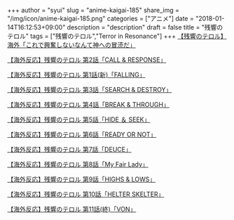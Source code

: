 +++
author = "syui"
slug = "anime-kaigai-185"
share_img = "/img/icon/anime-kaigai-185.png"
categories = ["アニメ"]
date = "2018-01-14T16:12:53+09:00"
description = "description"
draft = false
title = "残響のテロル"
tags = ["残響のテロル","Terror in Resonance"]
+++
<a href="http://transover.blog.fc2.com/blog-entry-35.html" rel="nofollow" target="_blank" title=" 【残響のテロル】海外「これで興奮しないなんて神への冒涜だ」"> 【残響のテロル】海外「これで興奮しないなんて神への冒涜だ」</a>

<a href="http://web.archive.org/web/20150315043303/http://animeya.blog.jp/archives/1006170233.html" rel="nofollow" target="_blank" title="【海外反応】残響のテロル 第2話「CALL & RESPONSE」">【海外反応】残響のテロル 第2話「CALL & RESPONSE」</a>

<a href="http://web.archive.org/web/20150315043303/http://animeya.blog.jp/archives/1006369562.html" rel="nofollow" target="_blank" title="【海外反応】残響のテロル 第1話(新)「FALLING」">【海外反応】残響のテロル 第1話(新)「FALLING」</a>

<a href="http://web.archive.org/web/20150315043303/http://animeya.blog.jp/archives/1006558539.html" rel="nofollow" target="_blank" title="【海外反応】残響のテロル 第3話「SEARCH & DESTROY」">【海外反応】残響のテロル 第3話「SEARCH & DESTROY」</a>

<a href="http://web.archive.org/web/20150315043303/http://animeya.blog.jp/archives/1006986965.html" rel="nofollow" target="_blank" title="【海外反応】残響のテロル 第4話「BREAK & THROUGH」">【海外反応】残響のテロル 第4話「BREAK & THROUGH」</a>

<a href="http://web.archive.org/web/20150315043303/http://animeya.blog.jp/archives/1007347937.html" rel="nofollow" target="_blank" title="【海外反応】残響のテロル 第5話「HIDE ＆ SEEK」">【海外反応】残響のテロル 第5話「HIDE ＆ SEEK」</a>

<a href="http://web.archive.org/web/20150315043303/http://animeya.blog.jp/archives/1007674436.html" rel="nofollow" target="_blank" title="【海外反応】残響のテロル 第6話「READY OR NOT」">【海外反応】残響のテロル 第6話「READY OR NOT」</a>

<a href="http://web.archive.org/web/20150315043303/http://animeya.blog.jp/archives/1008003080.html" rel="nofollow" target="_blank" title="【海外反応】残響のテロル 第7話「DEUCE」">【海外反応】残響のテロル 第7話「DEUCE」</a>

<a href="http://web.archive.org/web/20150315043303/http://animeya.blog.jp/archives/1008767736.html" rel="nofollow" target="_blank" title="【海外反応】残響のテロル 第8話「My Fair Lady」">【海外反応】残響のテロル 第8話「My Fair Lady」</a>

<a href="http://web.archive.org/web/20150315043303/http://animeya.blog.jp/archives/1009129322.html" rel="nofollow" target="_blank" title="【海外反応】残響のテロル 第9話「HIGHS & LOWS」">【海外反応】残響のテロル 第9話「HIGHS & LOWS」</a>

<a href="http://web.archive.org/web/20150315043303/http://animeya.blog.jp/archives/1009531510.html" rel="nofollow" target="_blank" title="【海外反応】残響のテロル 第10話「HELTER SKELTER」">【海外反応】残響のテロル 第10話「HELTER SKELTER」</a>

<a href="http://web.archive.org/web/20150315043303/http://animeya.blog.jp/archives/1009947699.html" rel="nofollow" target="_blank" title="【海外反応】残響のテロル 第11話(終)「VON」">【海外反応】残響のテロル 第11話(終)「VON」</a>
